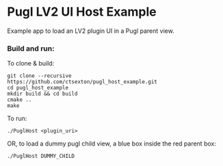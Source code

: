 # Pugl LV2 UI Host Example

Example app to load an LV2 plugin UI in a Pugl parent view.


### Build and run:
To clone & build:
```
git clone --recursive https://github.com/ctsexton/pugl_host_example.git
cd pugl_host_example
mkdir build && cd build
cmake ..
make
```

To run:
```
./PuglHost <plugin_uri>
```
OR, to load a dummy pugl child view, a blue box inside the red parent box:
```
./PuglHost DUMMY_CHILD
```
